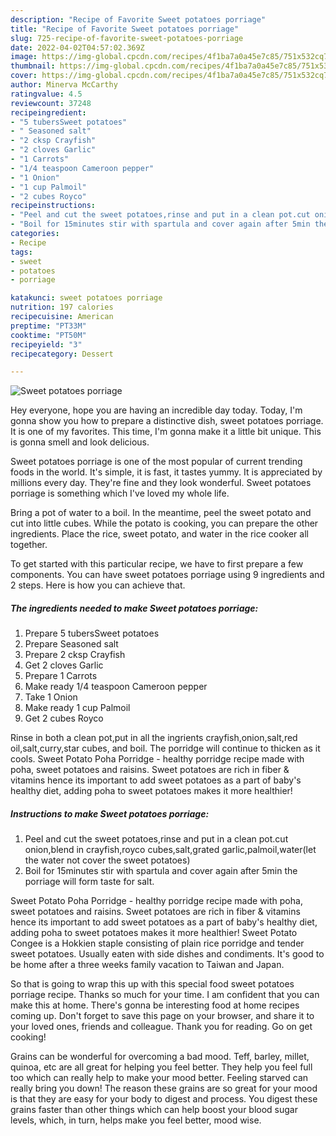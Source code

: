 ```yaml
---
description: "Recipe of Favorite Sweet potatoes porriage"
title: "Recipe of Favorite Sweet potatoes porriage"
slug: 725-recipe-of-favorite-sweet-potatoes-porriage
date: 2022-04-02T04:57:02.369Z
image: https://img-global.cpcdn.com/recipes/4f1ba7a0a45e7c85/751x532cq70/sweet-potatoes-porriage-recipe-main-photo.jpg
thumbnail: https://img-global.cpcdn.com/recipes/4f1ba7a0a45e7c85/751x532cq70/sweet-potatoes-porriage-recipe-main-photo.jpg
cover: https://img-global.cpcdn.com/recipes/4f1ba7a0a45e7c85/751x532cq70/sweet-potatoes-porriage-recipe-main-photo.jpg
author: Minerva McCarthy
ratingvalue: 4.5
reviewcount: 37248
recipeingredient:
- "5 tubersSweet potatoes"
- " Seasoned salt"
- "2 cksp Crayfish"
- "2 cloves Garlic"
- "1 Carrots"
- "1/4 teaspoon Cameroon pepper"
- "1 Onion"
- "1 cup Palmoil"
- "2 cubes Royco"
recipeinstructions:
- "Peel and cut the sweet potatoes,rinse and put in a clean pot.cut onion,blend in crayfish,royco cubes,salt,grated garlic,palmoil,water(let the water not cover the sweet potatoes)"
- "Boil for 15minutes stir with spartula and cover again after 5min the porriage will form taste for salt."
categories:
- Recipe
tags:
- sweet
- potatoes
- porriage

katakunci: sweet potatoes porriage 
nutrition: 197 calories
recipecuisine: American
preptime: "PT33M"
cooktime: "PT50M"
recipeyield: "3"
recipecategory: Dessert

---
```



![Sweet potatoes porriage](https://img-global.cpcdn.com/recipes/4f1ba7a0a45e7c85/751x532cq70/sweet-potatoes-porriage-recipe-main-photo.jpg)

Hey everyone, hope you are having an incredible day today. Today, I'm gonna show you how to prepare a distinctive dish, sweet potatoes porriage. It is one of my favorites. This time, I'm gonna make it a little bit unique. This is gonna smell and look delicious.

Sweet potatoes porriage is one of the most popular of current trending foods in the world. It's simple, it is fast, it tastes yummy. It is appreciated by millions every day. They're fine and they look wonderful. Sweet potatoes porriage is something which I've loved my whole life.

Bring a pot of water to a boil. In the meantime, peel the sweet potato and cut into little cubes. While the potato is cooking, you can prepare the other ingredients. Place the rice, sweet potato, and water in the rice cooker all together.


To get started with this particular recipe, we have to first prepare a few components. You can have sweet potatoes porriage using 9 ingredients and 2 steps. Here is how you can achieve that.

<!--inarticleads1-->

##### The ingredients needed to make Sweet potatoes porriage:

1. Prepare 5 tubersSweet potatoes
1. Prepare  Seasoned salt
1. Prepare 2 cksp Crayfish
1. Get 2 cloves Garlic
1. Prepare 1 Carrots
1. Make ready 1/4 teaspoon Cameroon pepper
1. Take 1 Onion
1. Make ready 1 cup Palmoil
1. Get 2 cubes Royco


Rinse in both a clean pot,put in all the ingrients crayfish,onion,salt,red oil,salt,curry,star cubes, and boil. The porridge will continue to thicken as it cools. Sweet Potato Poha Porridge - healthy porridge recipe made with poha, sweet potatoes and raisins. Sweet potatoes are rich in fiber &amp; vitamins hence its important to add sweet potatoes as a part of baby&#39;s healthy diet, adding poha to sweet potatoes makes it more healthier! 

<!--inarticleads2-->

##### Instructions to make Sweet potatoes porriage:

1. Peel and cut the sweet potatoes,rinse and put in a clean pot.cut onion,blend in crayfish,royco cubes,salt,grated garlic,palmoil,water(let the water not cover the sweet potatoes)
1. Boil for 15minutes stir with spartula and cover again after 5min the porriage will form taste for salt.


Sweet Potato Poha Porridge - healthy porridge recipe made with poha, sweet potatoes and raisins. Sweet potatoes are rich in fiber &amp; vitamins hence its important to add sweet potatoes as a part of baby&#39;s healthy diet, adding poha to sweet potatoes makes it more healthier! Sweet Potato Congee is a Hokkien staple consisting of plain rice porridge and tender sweet potatoes. Usually eaten with side dishes and condiments. It&#39;s good to be home after a three weeks family vacation to Taiwan and Japan. 

So that is going to wrap this up with this special food sweet potatoes porriage recipe. Thanks so much for your time. I am confident that you can make this at home. There's gonna be interesting food at home recipes coming up. Don't forget to save this page on your browser, and share it to your loved ones, friends and colleague. Thank you for reading. Go on get cooking!

Grains can be wonderful for overcoming a bad mood. Teff, barley, millet, quinoa, etc are all great for helping you feel better. They help you feel full too which can really help to make your mood better. Feeling starved can really bring you down! The reason these grains are so great for your mood is that they are easy for your body to digest and process. You digest these grains faster than other things which can help boost your blood sugar levels, which, in turn, helps make you feel better, mood wise.
